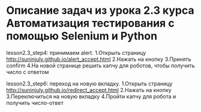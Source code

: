 # Описание задач из урока 2.3 курса Автоматизация тестирования с помощью Selenium и Python

lesson2.3_step4: принимаем alert.
1.Открыть страницу http://suninjuly.github.io/alert_accept.html
2.Нажать на кнопку
3.Принять confirm
4.На новой странице решить капчу для роботов, чтобы получить число с ответом

lesson2.3_step6: переход на новую вкладку.
1.Открыть страницу http://suninjuly.github.io/redirect_accept.html
2.Нажать на кнопку
3.Переключиться на новую вкладку
4.Пройти капчу для робота и получить число-ответ